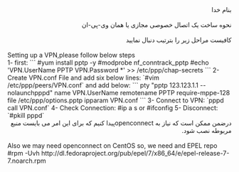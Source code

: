 <div dir="rtl">بنام خدا</div><br/>
<div dir="rtl">نحوه ساخت یک اتصال خصوصی مجازی یا همان وی-پی-ان</div><br/>
<div dir="rtl">کافیست مراحل زیر را بترتیب دنبال نمایید</div><br/>
Setting up a VPN,please follow below steps<br/>
1- first:
```
  #yum install pptp -y
  #modprobe nf_conntrack_pptp
  #echo 'VPN.UserName PPTP VPN.Password *' >> /etc/ppp/chap-secrets
```
2- Create VPN.conf File and add six below lines: `#vim /etc/ppp/peers/VPN.conf` and add below:
```
  pty "pptp 123.123.1.1 --nolaunchpppd"
  name VPN.UserName
  remotename PPTP
  require-mppe-128
  file /etc/ppp/options.pptp
  ipparam VPN.conf
```
3- Connect to VPN: `pppd call VPN.conf`
4- Check Connection: #ip a s or #ifconfig
5- Disconnect: `#pkill pppd`

<div dir="rtl">درضمن ممکن است که نیاز به openconnectپیدا کنیم که برای این امر می بایست منبع مربوطه نصب شود.</div><br/>
Also we may need openconnect on CentOS so, we need and EPEL repo<br/>
#rpm -Uvh http://dl.fedoraproject.org/pub/epel/7/x86_64/e/epel-release-7-7.noarch.rpm
